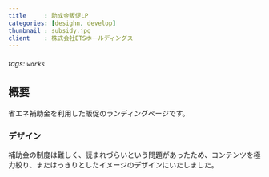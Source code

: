 ```yaml
---
title     : 助成金販促LP
categories: [desighn, develop]
thumbnail : subsidy.jpg
client    : 株式会社ETSホールディングス
---
```


###### tags: `works`

## 概要

省エネ補助金を利用した販促のランディングページです。

### デザイン

補助金の制度は難しく、読まれづらいという問題があったため、コンテンツを極力絞り、またはっきりとしたイメージのデザインにいたしました。